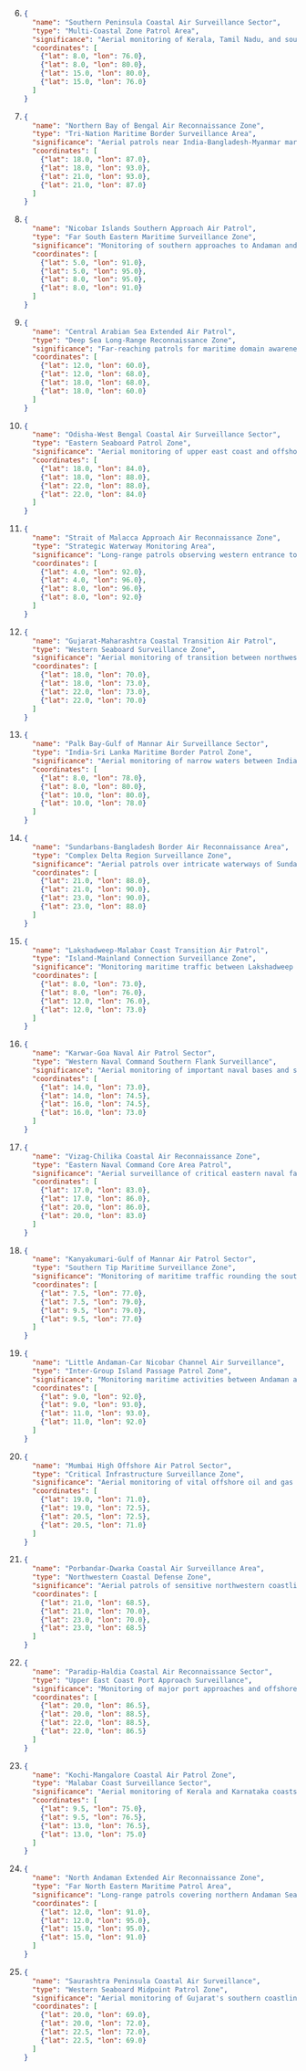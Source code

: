 6. ```json
   {
     "name": "Southern Peninsula Coastal Air Surveillance Sector",
     "type": "Multi-Coastal Zone Patrol Area",
     "significance": "Aerial monitoring of Kerala, Tamil Nadu, and southern Andhra Pradesh coasts",
     "coordinates": [
       {"lat": 8.0, "lon": 76.0},
       {"lat": 8.0, "lon": 80.0},
       {"lat": 15.0, "lon": 80.0},
       {"lat": 15.0, "lon": 76.0}
     ]
   }
   ```

7. ```json
   {
     "name": "Northern Bay of Bengal Air Reconnaissance Zone",
     "type": "Tri-Nation Maritime Border Surveillance Area",
     "significance": "Aerial patrols near India-Bangladesh-Myanmar maritime boundaries",
     "coordinates": [
       {"lat": 18.0, "lon": 87.0},
       {"lat": 18.0, "lon": 93.0},
       {"lat": 21.0, "lon": 93.0},
       {"lat": 21.0, "lon": 87.0}
     ]
   }
   ```

8. ```json
   {
     "name": "Nicobar Islands Southern Approach Air Patrol",
     "type": "Far South Eastern Maritime Surveillance Zone",
     "significance": "Monitoring of southern approaches to Andaman and Nicobar Islands",
     "coordinates": [
       {"lat": 5.0, "lon": 91.0},
       {"lat": 5.0, "lon": 95.0},
       {"lat": 8.0, "lon": 95.0},
       {"lat": 8.0, "lon": 91.0}
     ]
   }
   ```

9. ```json
   {
     "name": "Central Arabian Sea Extended Air Patrol",
     "type": "Deep Sea Long-Range Reconnaissance Zone",
     "significance": "Far-reaching patrols for maritime domain awareness in central Arabian Sea",
     "coordinates": [
       {"lat": 12.0, "lon": 60.0},
       {"lat": 12.0, "lon": 68.0},
       {"lat": 18.0, "lon": 68.0},
       {"lat": 18.0, "lon": 60.0}
     ]
   }
   ```

10. ```json
    {
      "name": "Odisha-West Bengal Coastal Air Surveillance Sector",
      "type": "Eastern Seaboard Patrol Zone",
      "significance": "Aerial monitoring of upper east coast and offshore areas",
      "coordinates": [
        {"lat": 18.0, "lon": 84.0},
        {"lat": 18.0, "lon": 88.0},
        {"lat": 22.0, "lon": 88.0},
        {"lat": 22.0, "lon": 84.0}
      ]
    }
    ```

11. ```json
    {
      "name": "Strait of Malacca Approach Air Reconnaissance Zone",
      "type": "Strategic Waterway Monitoring Area",
      "significance": "Long-range patrols observing western entrance to Malacca Strait",
      "coordinates": [
        {"lat": 4.0, "lon": 92.0},
        {"lat": 4.0, "lon": 96.0},
        {"lat": 8.0, "lon": 96.0},
        {"lat": 8.0, "lon": 92.0}
      ]
    }
    ```

12. ```json
    {
      "name": "Gujarat-Maharashtra Coastal Transition Air Patrol",
      "type": "Western Seaboard Surveillance Zone",
      "significance": "Aerial monitoring of transition between northwestern and west-central coast",
      "coordinates": [
        {"lat": 18.0, "lon": 70.0},
        {"lat": 18.0, "lon": 73.0},
        {"lat": 22.0, "lon": 73.0},
        {"lat": 22.0, "lon": 70.0}
      ]
    }
    ```

13. ```json
    {
      "name": "Palk Bay-Gulf of Mannar Air Surveillance Sector",
      "type": "India-Sri Lanka Maritime Border Patrol Zone",
      "significance": "Aerial monitoring of narrow waters between India and Sri Lanka",
      "coordinates": [
        {"lat": 8.0, "lon": 78.0},
        {"lat": 8.0, "lon": 80.0},
        {"lat": 10.0, "lon": 80.0},
        {"lat": 10.0, "lon": 78.0}
      ]
    }
    ```

14. ```json
    {
      "name": "Sundarbans-Bangladesh Border Air Reconnaissance Area",
      "type": "Complex Delta Region Surveillance Zone",
      "significance": "Aerial patrols over intricate waterways of Sundarbans and maritime border",
      "coordinates": [
        {"lat": 21.0, "lon": 88.0},
        {"lat": 21.0, "lon": 90.0},
        {"lat": 23.0, "lon": 90.0},
        {"lat": 23.0, "lon": 88.0}
      ]
    }
    ```

15. ```json
    {
      "name": "Lakshadweep-Malabar Coast Transition Air Patrol",
      "type": "Island-Mainland Connection Surveillance Zone",
      "significance": "Monitoring maritime traffic between Lakshadweep and Kerala coast",
      "coordinates": [
        {"lat": 8.0, "lon": 73.0},
        {"lat": 8.0, "lon": 76.0},
        {"lat": 12.0, "lon": 76.0},
        {"lat": 12.0, "lon": 73.0}
      ]
    }
    ```

16. ```json
    {
      "name": "Karwar-Goa Naval Air Patrol Sector",
      "type": "Western Naval Command Southern Flank Surveillance",
      "significance": "Aerial monitoring of important naval bases and surrounding waters",
      "coordinates": [
        {"lat": 14.0, "lon": 73.0},
        {"lat": 14.0, "lon": 74.5},
        {"lat": 16.0, "lon": 74.5},
        {"lat": 16.0, "lon": 73.0}
      ]
    }
    ```

17. ```json
    {
      "name": "Vizag-Chilika Coastal Air Reconnaissance Zone",
      "type": "Eastern Naval Command Core Area Patrol",
      "significance": "Aerial surveillance of critical eastern naval facilities and approaches",
      "coordinates": [
        {"lat": 17.0, "lon": 83.0},
        {"lat": 17.0, "lon": 86.0},
        {"lat": 20.0, "lon": 86.0},
        {"lat": 20.0, "lon": 83.0}
      ]
    }
    ```

18. ```json
    {
      "name": "Kanyakumari-Gulf of Mannar Air Patrol Sector",
      "type": "Southern Tip Maritime Surveillance Zone",
      "significance": "Monitoring of maritime traffic rounding the southern tip of India",
      "coordinates": [
        {"lat": 7.5, "lon": 77.0},
        {"lat": 7.5, "lon": 79.0},
        {"lat": 9.5, "lon": 79.0},
        {"lat": 9.5, "lon": 77.0}
      ]
    }
    ```

19. ```json
    {
      "name": "Little Andaman-Car Nicobar Channel Air Surveillance",
      "type": "Inter-Group Island Passage Patrol Zone",
      "significance": "Monitoring maritime activities between Andaman and Nicobar Island groups",
      "coordinates": [
        {"lat": 9.0, "lon": 92.0},
        {"lat": 9.0, "lon": 93.0},
        {"lat": 11.0, "lon": 93.0},
        {"lat": 11.0, "lon": 92.0}
      ]
    }
    ```

20. ```json
    {
      "name": "Mumbai High Offshore Air Patrol Sector",
      "type": "Critical Infrastructure Surveillance Zone",
      "significance": "Aerial monitoring of vital offshore oil and gas installations",
      "coordinates": [
        {"lat": 19.0, "lon": 71.0},
        {"lat": 19.0, "lon": 72.5},
        {"lat": 20.5, "lon": 72.5},
        {"lat": 20.5, "lon": 71.0}
      ]
    }
    ```

21. ```json
    {
      "name": "Porbandar-Dwarka Coastal Air Surveillance Area",
      "type": "Northwestern Coastal Defense Zone",
      "significance": "Aerial patrols of sensitive northwestern coastline",
      "coordinates": [
        {"lat": 21.0, "lon": 68.5},
        {"lat": 21.0, "lon": 70.0},
        {"lat": 23.0, "lon": 70.0},
        {"lat": 23.0, "lon": 68.5}
      ]
    }
    ```

22. ```json
    {
      "name": "Paradip-Haldia Coastal Air Reconnaissance Sector",
      "type": "Upper East Coast Port Approach Surveillance",
      "significance": "Monitoring of major port approaches and offshore activities",
      "coordinates": [
        {"lat": 20.0, "lon": 86.5},
        {"lat": 20.0, "lon": 88.5},
        {"lat": 22.0, "lon": 88.5},
        {"lat": 22.0, "lon": 86.5}
      ]
    }
    ```

23. ```json
    {
      "name": "Kochi-Mangalore Coastal Air Patrol Zone",
      "type": "Malabar Coast Surveillance Sector",
      "significance": "Aerial monitoring of Kerala and Karnataka coasts",
      "coordinates": [
        {"lat": 9.5, "lon": 75.0},
        {"lat": 9.5, "lon": 76.5},
        {"lat": 13.0, "lon": 76.5},
        {"lat": 13.0, "lon": 75.0}
      ]
    }
    ```

24. ```json
    {
      "name": "North Andaman Extended Air Reconnaissance Zone",
      "type": "Far North Eastern Maritime Patrol Area",
      "significance": "Long-range patrols covering northern Andaman Sea",
      "coordinates": [
        {"lat": 12.0, "lon": 91.0},
        {"lat": 12.0, "lon": 95.0},
        {"lat": 15.0, "lon": 95.0},
        {"lat": 15.0, "lon": 91.0}
      ]
    }
    ```

25. ```json
    {
      "name": "Saurashtra Peninsula Coastal Air Surveillance",
      "type": "Western Seaboard Midpoint Patrol Zone",
      "significance": "Aerial monitoring of Gujarat's southern coastline and approaches",
      "coordinates": [
        {"lat": 20.0, "lon": 69.0},
        {"lat": 20.0, "lon": 72.0},
        {"lat": 22.5, "lon": 72.0},
        {"lat": 22.5, "lon": 69.0}
      ]
    }
    ```

